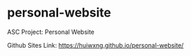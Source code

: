 # personal-website
ASC Project: Personal Website

Github Sites Link: https://huiwxng.github.io/personal-website/

